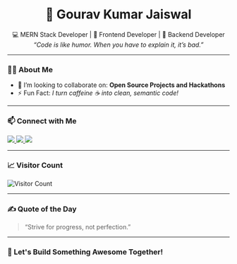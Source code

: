 <h1 align="center">🚀 Gourav Kumar Jaiswal</h1>

<p align="center">
  💻 MERN Stack Developer | 🎨 Frontend Developer | 🔧  Backend Developer <br>
  <i>“Code is like humor. When you have to explain it, it’s bad.”</i> <br>
</p>

---

### 🙋‍♂️ About Me

- 👯 I’m looking to collaborate on: **Open Source Projects and Hackathons**
- ⚡ Fun Fact: *I turn caffeine ☕ into clean, semantic code!*

---





### 📫 Connect with Me

<p>
  <a href="https://www.linkedin.com/in/gourav-kumar-jaiswal-b8b55a33b" target="_blank">
    <img src="https://img.shields.io/badge/-LinkedIn-blue?style=for-the-badge&logo=linkedin&logoColor=white"/>
  </a>
  <a href="mailto:gouravjaiswal2006@gmail.com">
    <img src="https://img.shields.io/badge/-Email-D14836?style=for-the-badge&logo=gmail&logoColor=white"/>
  </a>
  <a href="https://github.com/GouravJaiswal-dev" target="_blank">
    <img src="https://img.shields.io/badge/-GitHub-black?style=for-the-badge&logo=github"/>
  </a>
</p>

---

### 📈 Visitor Count

![Visitor Count](https://komarev.com/ghpvc/?username=GouravJaiswal-dev&color=brightgreen)

---

### ✍️ Quote of the Day

> “Strive for progress, not perfection.”

---

### 🚀 Let's Build Something Awesome Together!
